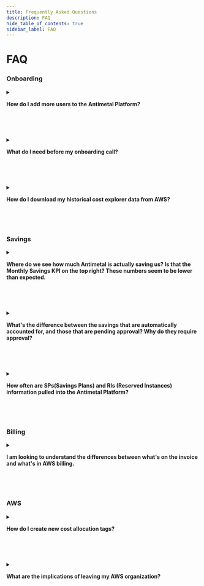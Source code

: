 ```yaml
---
title: Frequently Asked Questions
description: FAQ
hide_table_of_contents: true
sidebar_label: FAQ
---
```


# FAQ

### Onboarding

<details>
<summary>

**How do I add more users to the Antimetal Platform?**

</summary>

You can add more users to the Antimetal platform via the Members section, found under settings at the bottom left of the dashboard.  
Settings -> Members -> Enter User Email Address -> Select Permission -> Send Invite

:::info
Only Admins change budgets, approve savings, and acknowledge guardrail recommendations
:::

</details>

<br></br>

<details>
<summary>

**What do I need before my onboarding call?**

</summary>

Before your Antimetal onboarding call, we highly recommend you bring:

- [**Historical Cost Explorer data**](/onboarding/csv) (as far back as you want)
- Credit card or bank information (for monthly AWS invoices)
- Administrator access to the AWS account you want to onboard to the Antimetal organization

</details>

<br></br>

<details>
<summary>

**How do I download my historical cost explorer data from AWS?**

</summary>

For a step-by-step guide on how to download this information from AWS Cost Explorer, please follow [<u>**the guide here**</u>](/onboarding/csv.md).

</details>

<br></br>

### Savings

<details>
<summary>

**Where do we see how much Antimetal is actually saving us? Is that the Monthly Savings KPI on the top right? These numbers seem to be lower than expected.**

</summary>

Monthly savings are the unique savings generated by Antimetal (excludes any savings instruments you purchased or came in with when joining).

</details>

<br></br>

<details>
<summary>

**What's the difference between the savings that are automatically accounted for, and those that are pending approval? Why do they require approval?**

</summary>

We automatically approve savings plan recommendations (for Sagemaker and Compute since they are extremely flexible). We expose RI recommendations to you and filter the RI recs for ones that we feel are stable and good choices; however, you know your infrastructure better than us, so we require you to approve any recommendation before making those purchases.

</details>

<br></br>

<details>
<summary>

**How often are SPs(Savings Plans) and RIs (Reserved Instances) information pulled into the Antimetal Platform?**

</summary>

SP and RIs information are pulled daily into the platform.

</details>

<br></br>

### Billing

<details>
<summary>

**I am looking to understand the differences between what's on the invoice and what's in AWS billing.**

</summary>

The reason here and why Antimetal gives “risk-free savings”, is that you might get savings by consuming savings instruments in another person’s account.

For example, Company X used a savings plan in Company Y’s account to cover their EC2 spend (since Company X is not using the whole thing). However, AWS doesn’t show the associated savings plan cost on Company X’s account, since Company Y was the one to purchase the instrument, but Antimetal will still display these savings on Company X dashboard.

Let’s say Company X received $1416.10 in savings. Company X received those savings by using $711.41 of savings instruments in other companies' accounts (i.e Company Y). To be equitable, we pass on any savings instruments cost you consumed to you—it wouldn’t be fair to charge Company Y for savings plan usage used by Company X.

For more specific questions regarding differences between your companies’ invoices and AWS cost explorer, please contact support@antimetal.com.

</details>

<br></br>

### AWS

<details>
<summary>

**How do I create new cost allocation tags?**

</summary>

All tags that you apply to any resource become cost-allocation tags as soon as they are approved. After you create any new tags, Antimetal will approve these tags as cost allocation tags so you can view them in the cost explorer/CUR/etc.

</details>

<br></br>

<details>
<summary>

**What are the implications of leaving my AWS organization?**

</summary>

We do not create an “OrganizationAccountAccessRole” in your account when you join our organization, preventing us from getting admin access to any parts of your account. Any administrative changes would need to be explicitly accepted by you via a “handshake”. Read the [<u>**AWS documentation here**</u>](https://docs.aws.amazon.com/organizations/latest/userguide/orgs_manage_accounts_invites.html#:~:text=However%2C%20unlike%20created%20accounts%2C%20the%20OrganizationAccountAccessRole%20IAM%20role%20is%20not%20automatically%20created%20in%20the%20member%20account%20with%20permissions%20for%20the%20management%20account%20to%20assume.).

</details>

